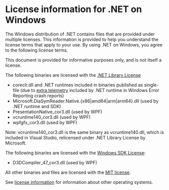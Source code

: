 # License information for .NET on Windows
 
The Windows distribution of .NET contains files that are provided under multiple licenses.
This information is provided to help you understand the license terms that
apply to your use. By using .NET on Windows, you agree to the following license terms.

This document is provided for informative purposes only, and is not itself a license.

The following binaries are licensed with the
[.NET Library License](https://dotnet.microsoft.com/dotnet_library_license.htm)

* coreclr.dll and .NET runtimes included in binaries published as single-file (due to [extra telemetry](https://github.com/dotnet/runtime/blob/main/src/coreclr/vm/dwreport.cpp) included by .NET runtime in Windows Error Reporting crash reports)
* Microsoft.DiaSymReader.Native.{x86|amd64|arm|arm64}.dll (used by .NET runtime and SDK)
* PresentationNative_cor3.dll (used by WPF)
* vcruntime140_cor3.dll (used by WPF)
* wpfgfx_cor3.dll (used by WPF)

Note: vcruntime140_cor3.dll is the same binary as
vcruntime140.dll, which is included in Visual Studio, relicensed under .NET Library License by Microsoft.

The following binaries are licensed with the
[Windows SDK License](https://learn.microsoft.com/legal/windows-sdk/license):

* D3DCompiler_47_cor3.dll (used by WPF)

All other binaries and files are licensed with the
[MIT license](https://github.com/dotnet/core/blob/main/LICENSE.TXT).

See [license information](./license-information.md) for information about
other operating systems.
